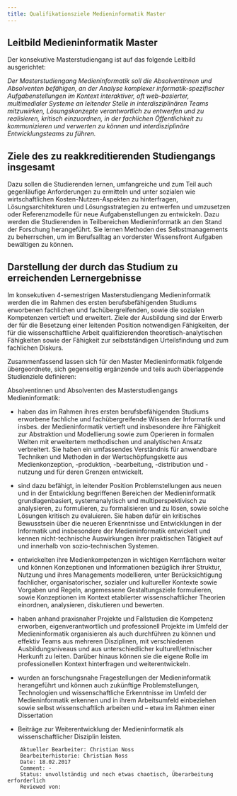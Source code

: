 ```yaml
---
title: Qualifikationsziele Medieninformatik Master
---
```


## Leitbild Medieninformatik Master

Der konsekutive Masterstudiengang ist auf das folgende Leitbild ausgerichtet:

*Der Masterstudiengang Medieninformatik soll die Absolventinnen und Absolventen befähigen, an der Analyse komplexer informatik-spezifischer Aufgabenstellungen im Kontext interaktiver, oft web-basierter, multimedialer Systeme an leitender Stelle in interdisziplinären Teams mitzuwirken, Lösungskonzepte verantwortlich zu entwerfen und zu realisieren, kritisch einzuordnen, in der fachlichen Öffentlichkeit zu kommunizieren und verwerten zu können und interdisziplinäre Entwicklungsteams zu führen.*


## Ziele des zu reakkreditierenden Studiengangs insgesamt 

Dazu sollen die Studierenden lernen, umfangreiche und zum Teil auch gegenläufige Anforderungen zu ermitteln und unter sozialen wie wirtschaftlichen Kosten-Nutzen-Aspekten zu hinterfragen, Lösungsarchitekturen und Lösungsstrategien zu entwerfen und umzusetzen oder Referenzmodelle für neue Aufgabenstellungen zu entwickeln. Dazu werden die Studierenden in Teilbereichen Medieninformatik an den Stand der Forschung herangeführt. Sie lernen Methoden des Selbstmanagements zu beherrschen, um im Berufsalltag an vorderster Wissensfront Aufgaben bewältigen zu können.  

## Darstellung der durch das Studium zu erreichenden Lernergebnisse 

Im konsekutiven 4-semestrigen Masterstudiengang Medieninformatik werden die im Rahmen des ersten berufsbefähigenden Studiums erworbenen fachlichen und fachübergreifenden, sowie die sozialen Kompetenzen vertieft und erweitert. Ziele der Ausbildung sind der Erwerb der für die Besetzung einer leitenden Position notwendigen Fähigkeiten, der für die wissenschaftliche Arbeit qualifizierenden theoretisch-analytischen Fähigkeiten sowie der Fähigkeit zur selbstständigen Urteilsfindung und zum fachlichen Diskurs. 

Zusammenfassend lassen sich für den Master Medieninformatik folgende übergeordnete, sich gegenseitig ergänzende und teils auch überlappende Studienziele definieren: 

Absolventinnen und Absolventen des Masterstudiengangs Medieninformatik:

- haben das im Rahmen ihres ersten berufsbefähigenden Studiums erworbene fachliche und fachübergreifende Wissen der Informatik und insbes. der Medieninformatik vertieft und insbesondere ihre Fähigkeit zur Abstraktion und Modellierung sowie zum Operieren in formalen Welten mit erweitertem methodischen und analytischen Ansatz verbreitert. Sie haben ein umfassendes Verständnis für anwendbare Techniken und Methoden in der Wertschöpfungskette aus Medienkonzeption, -produktion, -bearbeitung, -distribution und -nutzung und für deren Grenzen entwickelt.

- sind dazu befähigt, in leitender Position Problemstellungen aus neuen und in der Entwicklung begriffenen Bereichen der Medieninformatik grundlagenbasiert, systemanalytisch und multiperspektivisch zu analysieren, zu formulieren, zu formalisieren und zu lösen, sowie solche Lösungen kritisch zu evaluieren. Sie haben dafür ein kritisches Bewusstsein über die neueren Erkenntnisse und Entwicklungen in der Informatik und insbesondere der Medieninformatik entwickelt und kennen nicht-technische Auswirkungen ihrer praktischen Tätigkeit auf und innerhalb von sozio-technischen Systemen. 

- entwickelten ihre Medienkompetenzen in wichtigen Kernfächern weiter und können Konzeptionen und Informationen bezüglich ihrer Struktur, Nutzung und ihres Managements modellieren, unter Berücksichtigung fachlicher, organisatorischer, sozialer und kultureller Kontexte sowie Vorgaben und Regeln, angemessene Gestaltungsziele formulieren, sowie Konzeptionen im Kontext etablierter wissenschaftlicher Theorien einordnen, analysieren, diskutieren und bewerten. 

- haben anhand praxisnaher Projekte und Fallstudien die Kompetenz erworben, eigenverantwortlich und professionell Projekte im Umfeld der Medieninformatik organisieren als auch durchführen zu können und effektiv Teams aus mehreren Disziplinen, mit verschiedenen Ausbildungsniveaus und aus unterschiedlicher kulturell/ethnischer Herkunft zu leiten. Darüber hinaus können sie die eigene Rolle im professionellen Kontext hinterfragen und weiterentwickeln. 

- wurden an forschungsnahe Fragestellungen der Medieninformatik herangeführt und können auch zukünftige Problemstellungen, Technologien und wissenschaftliche Erkenntnisse im Umfeld der Medieninformatik erkennen und in ihrem Arbeitsumfeld einbeziehen sowie selbst wissenschaftlich arbeiten und – etwa im Rahmen einer Dissertation 

- Beiträge zur Weiterentwicklung der Medieninformatik als wissenschaftlicher Disziplin leisten.

~~~
	Aktueller Bearbeiter: Christian Noss
	Bearbeiterhistorie: Christian Noss
	Date: 18.02.2017
	Comment: -
	Status: unvollständig und noch etwas chaotisch, Überarbeitung erforderlich
	Reviewed von: 
~~~